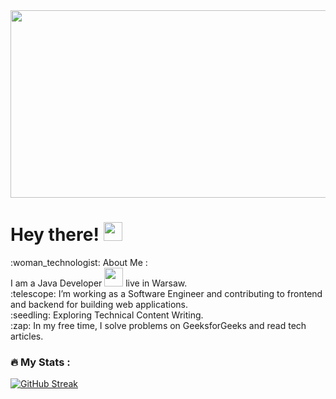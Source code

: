 <div align="center">
  <img src="https://media.giphy.com/media/dWesBcTLavkZuG35MI/giphy.gif" width="600" height="300"/>
</div>
<div align="center">
  <img src="https://komarev.com/ghpvc/?username=ArtsiomJavaDev&style=flat-square&color=blue" alt=""/>
</div>
<h1>
  Hey there!
  <img src="https://media.giphy.com/media/hvRJCLFzcasrR4ia7z/giphy.gif" width="30px"/>
</h1>
:woman_technologist: About Me : <br>
I am a Java Developer <img src="https://media.giphy.com/media/WUlplcMpOCEmTGBtBW/giphy.gif" width="30"> live in Warsaw.<br>
:telescope: I’m working as a Software Engineer and contributing to frontend and backend for building web applications.<br>
:seedling: Exploring Technical Content Writing.<br>
:zap: In my free time, I solve problems on GeeksforGeeks and read tech articles.

### :fire: My Stats :
[![GitHub Streak](http://github-readme-streak-stats.herokuapp.com?user=ArtsiomJavaDev&theme=dark&background=000000)](https://git.io/streak-stats)

